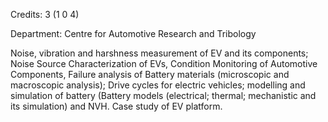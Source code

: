 Credits: 3 (1 0 4)

Department: Centre for Automotive Research and Tribology

Noise, vibration and harshness measurement of EV and its components; Noise Source Characterization of EVs, Condition Monitoring of Automotive Components, Failure analysis of Battery materials (microscopic and macroscopic analysis); Drive cycles for electric vehicles; modelling and simulation of battery (Battery models (electrical; thermal; mechanistic and its simulation) and NVH. Case study of EV platform.